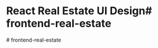 # React Real Estate UI Design#   f r o n t e n d - r e a l - e s t a t e  
 #   f r o n t e n d - r e a l - e s t a t e  
 